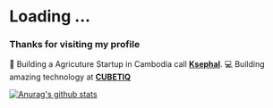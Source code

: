
 # Loading ...
### Thanks for visiting my profile


🔨 Building a Agricuture Startup in Cambodia call **[Ksephal](https://github.com/ksephal)**.
💻 Building amazing technology at **[CUBETIQ](https://github.com/CUBETIQ)**

[![Anurag's github stats](https://github-readme-stats.vercel.app/api?username=lyhourchhen)](https://github.com/anuraghazra/github-readme-stats)
